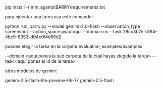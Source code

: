 pip install -r mm_agents\BARRY\requirements.txt 

para ejecutar una tarea usa este comando:

python run_barry.py --model gemini-2.0-flash --observation_type screenshot --action_space pyautogui --domain os --task 28cc3b7e-b194-4bc9-8353-d04c0f4d56d2

puedes elegir la tarea en la carpeta evaluation_examples/examples

--domain <aquí pones la sub carpeta de la cual hayas elegido la tarea>
--task <aquí pones el id de la tarea>

otros modelos de gemini:

gemini-2.5-flash-lite-preview-06-17
gemini-2.5-flash